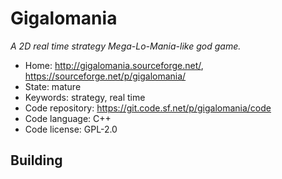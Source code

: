 # Gigalomania

_A 2D real time strategy Mega-Lo-Mania-like god game._

- Home: http://gigalomania.sourceforge.net/, https://sourceforge.net/p/gigalomania/
- State: mature
- Keywords: strategy, real time
- Code repository: https://git.code.sf.net/p/gigalomania/code
- Code language: C++
- Code license: GPL-2.0

## Building

